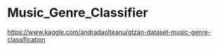 # Music_Genre_Classifier
https://www.kaggle.com/andradaolteanu/gtzan-dataset-music-genre-classification

